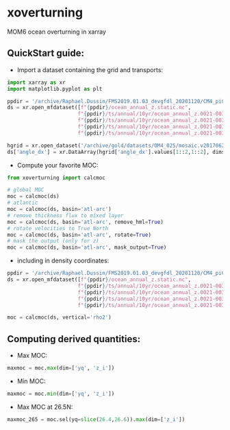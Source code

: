 # xoverturning
MOM6 ocean overturning in xarray

## QuickStart guide:

* Import a dataset containing the grid and transports:

```python
import xarray as xr
import matplotlib.pyplot as plt

ppdir = '/archive/Raphael.Dussin/FMS2019.01.03_devgfdl_20201120/CM4_piControl_c96_OM4p25_half_kdadd/gfdl.ncrc4-intel18-prod-openmp/pp/ocean_annual_z'
ds = xr.open_mfdataset([f"{ppdir}/ocean_annual_z.static.nc",
                       f"{ppdir}/ts/annual/10yr/ocean_annual_z.0021-0030.umo.nc",
                       f"{ppdir}/ts/annual/10yr/ocean_annual_z.0021-0030.vmo.nc",
                       f"{ppdir}/ts/annual/10yr/ocean_annual_z.0021-0030.uhml.nc",
                       f"{ppdir}/ts/annual/10yr/ocean_annual_z.0021-0030.vhml.nc"])

hgrid = xr.open_dataset('/archive/gold/datasets/OM4_025/mosaic.v20170622.unpacked/ocean_hgrid.nc')
ds['angle_dx'] = xr.DataArray(hgrid['angle_dx'].values[1::2,1::2], dims=('yh','xh'))
```

 * Compute your favorite MOC:

```python
from xoverturning import calcmoc

# global MOC
moc = calcmoc(ds)
# atlantic
moc = calcmoc(ds, basin='atl-arc')
# remove thickness flux to mixed layer
moc = calcmoc(ds, basin='atl-arc', remove_hml=True)
# rotate velocities to True North
moc = calcmoc(ds, basin='atl-arc', rotate=True)
# mask the output (only for z)
moc = calcmoc(ds, basin='atl-arc', mask_output=True)
```

 * including in density coordinates:

```python
ppdir = '/archive/Raphael.Dussin/FMS2019.01.03_devgfdl_20201120/CM4_piControl_c96_OM4p25_half_kdadd/gfdl.ncrc4-intel18-prod-openmp/pp/ocean_annual_z'
ds = xr.open_mfdataset([f"{ppdir}/ocean_annual_z.static.nc",
                       f"{ppdir}/ts/annual/10yr/ocean_annual_z.0021-0030.umo.nc",
                       f"{ppdir}/ts/annual/10yr/ocean_annual_z.0021-0030.vmo.nc",
                       f"{ppdir}/ts/annual/10yr/ocean_annual_z.0021-0030.uhml.nc",
                       f"{ppdir}/ts/annual/10yr/ocean_annual_z.0021-0030.vhml.nc"])

moc = calcmoc(ds, vertical='rho2')
```

## Computing derived quantities:

* Max MOC:

```python
maxmoc = moc.max(dim=['yq', 'z_i'])
```

* Min MOC:

```python
maxmoc = moc.min(dim=['yq', 'z_i'])
```

* Max MOC at 26.5N:

```python
maxmoc_265 = moc.sel(yq=slice(26.4,26.6)).max(dim=['z_i'])
```

